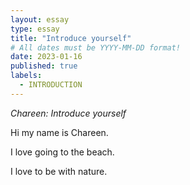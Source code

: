 ```yaml
---
layout: essay
type: essay
title: "Introduce yourself"
# All dates must be YYYY-MM-DD format!
date: 2023-01-16
published: true
labels:
  - INTRODUCTION
---
```




*Chareen: Introduce yourself*

Hi my name is Chareen.

I love going to the beach.

I love to be with nature.

